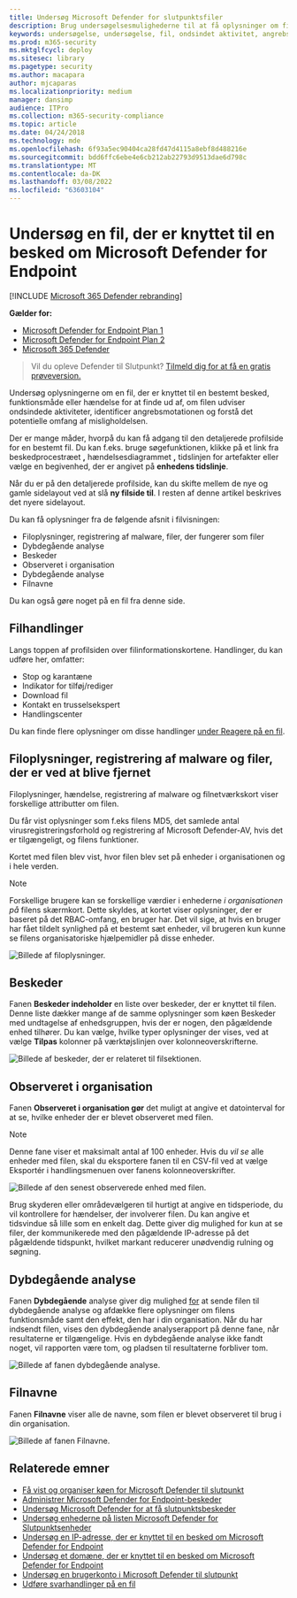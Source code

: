 ```yaml
---
title: Undersøg Microsoft Defender for slutpunktsfiler
description: Brug undersøgelsesmulighederne til at få oplysninger om filer, der er knyttet til beskeder, funktionsmåder eller hændelser.
keywords: undersøgelse, undersøgelse, fil, ondsindet aktivitet, angrebsmotation, dybdegående analyse, dybdegående analyserapport
ms.prod: m365-security
ms.mktglfcycl: deploy
ms.sitesec: library
ms.pagetype: security
ms.author: macapara
author: mjcaparas
ms.localizationpriority: medium
manager: dansimp
audience: ITPro
ms.collection: m365-security-compliance
ms.topic: article
ms.date: 04/24/2018
ms.technology: mde
ms.openlocfilehash: 6f93a5ec90404ca28fd47d4115a8ebf8d488216e
ms.sourcegitcommit: bdd6ffc6ebe4e6cb212ab22793d9513dae6d798c
ms.translationtype: MT
ms.contentlocale: da-DK
ms.lasthandoff: 03/08/2022
ms.locfileid: "63603104"
---
```

# <a name="investigate-a-file-associated-with-a-microsoft-defender-for-endpoint-alert"></a>Undersøg en fil, der er knyttet til en besked om Microsoft Defender for Endpoint

[!INCLUDE [Microsoft 365 Defender rebranding](../../includes/microsoft-defender.md)]

**Gælder for:**
- [Microsoft Defender for Endpoint Plan 1](https://go.microsoft.com/fwlink/p/?linkid=2154037)
- [Microsoft Defender for Endpoint Plan 2](https://go.microsoft.com/fwlink/p/?linkid=2154037)
- [Microsoft 365 Defender](https://go.microsoft.com/fwlink/?linkid=2118804)


> Vil du opleve Defender til Slutpunkt? [Tilmeld dig for at få en gratis prøveversion.](https://signup.microsoft.com/create-account/signup?products=7f379fee-c4f9-4278-b0a1-e4c8c2fcdf7e&ru=https://aka.ms/MDEp2OpenTrial?ocid=docs-wdatp-investigatefiles-abovefoldlink)

Undersøg oplysningerne om en fil, der er knyttet til en bestemt besked, funktionsmåde eller hændelse for at finde ud af, om filen udviser ondsindede aktiviteter, identificer angrebsmotationen og forstå det potentielle omfang af misligholdelsen.

Der er mange måder, hvorpå du kan få adgang til den detaljerede profilside for en bestemt fil. Du kan f.eks. bruge søgefunktionen, klikke på et link fra beskedprocestræet **,** hændelsesdiagrammet **,** tidslinjen for artefakter eller vælge en begivenhed, der er angivet på **enhedens tidslinje**.

Når du er på den detaljerede profilside, kan du skifte mellem de nye og gamle sidelayout ved at slå **ny filside til**. I resten af denne artikel beskrives det nyere sidelayout.

Du kan få oplysninger fra de følgende afsnit i filvisningen:

- Filoplysninger, registrering af malware, filer, der fungerer som filer
- Dybdegående analyse
- Beskeder
- Observeret i organisation
- Dybdegående analyse
- Filnavne

Du kan også gøre noget på en fil fra denne side.

## <a name="file-actions"></a>Filhandlinger

Langs toppen af profilsiden over filinformationskortene. Handlinger, du kan udføre her, omfatter:

- Stop og karantæne
- Indikator for tilføj/rediger
- Download fil
- Kontakt en trusselsekspert
- Handlingscenter

Du kan finde flere oplysninger om disse handlinger [under Reagere på en fil](respond-file-alerts.md).

## <a name="file-details-malware-detection-and-file-prevalence"></a>Filoplysninger, registrering af malware og filer, der er ved at blive fjernet

Filoplysninger, hændelse, registrering af malware og filnetværkskort viser forskellige attributter om filen.

Du får vist oplysninger som f.eks filens MD5, det samlede antal virusregistreringsforhold og registrering af Microsoft Defender-AV, hvis det er tilgængeligt, og filens funktioner.

Kortet med filen blev vist, hvor filen blev set på enheder i organisationen og i hele verden.

> [!NOTE]
> Forskellige brugere kan se forskellige værdier i enhederne *i organisationen på* filens skærmkort. Dette skyldes, at kortet viser oplysninger, der er baseret på det RBAC-omfang, en bruger har. Det vil sige, at hvis en bruger har fået tildelt synlighed på et bestemt sæt enheder, vil brugeren kun kunne se filens organisatoriske hjælpemidler på disse enheder.

![Billede af filoplysninger.](images/atp-file-information.png)

## <a name="alerts"></a>Beskeder

Fanen **Beskeder indeholder** en liste over beskeder, der er knyttet til filen. Denne liste dækker mange af de samme oplysninger som køen Beskeder med undtagelse af enhedsgruppen, hvis der er nogen, den pågældende enhed tilhører. Du kan vælge, hvilke typer oplysninger der vises, ved at vælge **Tilpas** kolonner på værktøjslinjen over kolonneoverskrifterne.

![Billede af beskeder, der er relateret til filsektionen.](images/atp-alerts-related-to-file.png)

## <a name="observed-in-organization"></a>Observeret i organisation

Fanen **Observeret i organisation gør** det muligt at angive et datointerval for at se, hvilke enheder der er blevet observeret med filen.

> [!NOTE]
> Denne fane viser et maksimalt antal af 100 enheder. Hvis du _vil se_ alle enheder med filen, skal du eksportere fanen til en CSV-fil ved  at vælge Eksportér i handlingsmenuen over fanens kolonneoverskrifter.

![Billede af den senest observerede enhed med filen.](images/atp-observed-machines.png)

Brug skyderen eller områdevælgeren til hurtigt at angive en tidsperiode, du vil kontrollere for hændelser, der involverer filen. Du kan angive et tidsvindue så lille som en enkelt dag. Dette giver dig mulighed for kun at se filer, der kommunikerede med den pågældende IP-adresse på det pågældende tidspunkt, hvilket markant reducerer unødvendig rulning og søgning.

## <a name="deep-analysis"></a>Dybdegående analyse

Fanen **Dybdegående** analyse giver dig mulighed [for](respond-file-alerts.md#deep-analysis) at sende filen til dybdegående analyse og afdække flere oplysninger om filens funktionsmåde samt den effekt, den har i din organisation. Når du har indsendt filen, vises den dybdegående analyserapport på denne fane, når resultaterne er tilgængelige. Hvis en dybdegående analyse ikke fandt noget, vil rapporten være tom, og pladsen til resultaterne forbliver tom.

![Billede af fanen dybdegående analyse.](images/submit-file.png)

## <a name="file-names"></a>Filnavne

Fanen **Filnavne** viser alle de navne, som filen er blevet observeret til brug i din organisation.

![Billede af fanen Filnavne.](images/atp-file-names.png)

## <a name="related-topics"></a>Relaterede emner

- [Få vist og organiser køen for Microsoft Defender til slutpunkt](alerts-queue.md)
- [Administrer Microsoft Defender for Endpoint-beskeder](manage-alerts.md)
- [Undersøg Microsoft Defender for at få slutpunktsbeskeder](investigate-alerts.md)
- [Undersøg enhederne på listen Microsoft Defender for Slutpunktsenheder](investigate-machines.md)
- [Undersøg en IP-adresse, der er knyttet til en besked om Microsoft Defender for Endpoint](investigate-ip.md)
- [Undersøg et domæne, der er knyttet til en besked om Microsoft Defender for Endpoint](investigate-domain.md)
- [Undersøg en brugerkonto i Microsoft Defender til slutpunkt](investigate-user.md)
- [Udføre svarhandlinger på en fil](respond-file-alerts.md)
